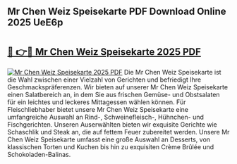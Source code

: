 ## Mr Chen Weiz Speisekarte PDF Download Online 2025 UeE6p

# <h2><a href="http://gcajrzj.nevu.top/?p=Mr+Chen+Weiz+Speisekarte">🔗 👉🔴 Mr Chen Weiz Speisekarte 2025 PDF</a></h2>

[![Mr Chen Weiz Speisekarte 2025 PDF](https://i.imgur.com/dBaPXMq.png)](http://gcajrzj.nevu.top/?p=Mr+Chen+Weiz+Speisekarte)
Die Mr Chen Weiz Speisekarte ist die Wahl zwischen einer Vielzahl von Gerichten und befriedigt Ihre Geschmackspräferenzen. Wir bieten auf unserer Mr Chen Weiz Speisekarte einen Salatbereich an, in dem Sie aus frischen Gemüse- und Obstsalaten für ein leichtes und leckeres Mittagessen wählen können. Für Fleischliebhaber bietet unsere Mr Chen Weiz Speisekarte eine umfangreiche Auswahl an Rind-, Schweinefleisch-, Hühnchen- und Fischgerichten. Unseren Auserwählten bieten wir exquisite Gerichte wie Schaschlik und Steak an, die auf fettem Feuer zubereitet werden. Unsere Mr Chen Weiz Speisekarte umfasst eine große Auswahl an Desserts, von klassischen Torten und Kuchen bis hin zu exquisiten Crème Brûlée und Schokoladen-Balinas.
